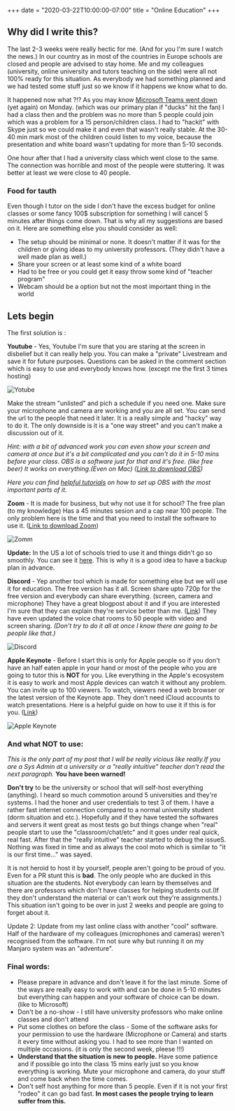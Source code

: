 +++
date = "2020-03-22T10:00:00-07:00"
title = "Online Education"
+++

## Why did I write this?

The last 2-3 weeks were really hectic for me. (And for you I&#39;m sure I watch the news.) In our country as in most of the countries in Europe schools are closed and people are advised to stay home. Me and my colleagues (university, online university and tutors teaching on the side) were all not 100% ready for this situation. As everybody we had something planned and we had tested some stuff just so we know if it happens we know what to do.

It happened now what ?!? As you may know [Microsoft Teams went down](https://arstechnica.com/information-technology/2020/03/microsoft-teams-went-down-for-two-hours-as-europe-logged-in/) (yet again) on Monday. (which was our primary plan if &quot;ducks&quot; hit the fan) I had a class then and the problem was no more than 5 people could join which was a problem for a 15 person/children class. I had to &quot;hackit&quot; with Skype just so we could make it and even that wasn&#39;t really stable. At the 30-40 min mark most of the children could listen to my voice, because the presentation and white board wasn&#39;t updating for more than 5-10 seconds.

One hour after that I had a university class which went close to the same. The connection was horrible and most of the people were stuttering. It was better at least we were close to 40 people.

### Food for tauth

Even though I tutor on the side I don&#39;t have the excess budget for online classes or some fancy 100\$ subscription for something I will cancel 5 minutes after things come down. That is why all my suggestions are based on it. Here are something else you should consider as well:

- The setup should be minimal or none. It doesn&#39;t matter if it was for the children or giving ideas to my university professors. (They didn&#39;t have a well made plan as well.)
- Share your screen or at least some kind of a white board
- Had to be free or you could get it easy throw some kind of &quot;teacher program&quot;
- Webcam should be a option but not the most important thing in the world

## Lets begin

The first solution is :

**Youtube** - Yes, Youtube I&#39;m sure that you are staring at the screen in disbelief but it can really help you. You can make a &quot;private&quot; Livestream and save it for future purposes. Questions can be asked in the comment section which is easy to use and everybody knows how. (except me the first 3 times hosting)

![Yotube](img/school/youtube.png)

Make the stream &quot;unlisted&quot; and pich a schedule if you need one. Make sure your microphone and camera are working and you are all set. You can send the url to the people that need it later. It is a really simple and &quot;hacky&quot; way to do it. The only downside is it is a &quot;one way street&quot; and you can&#39;t make a discussion out of it.

_Hint: with a bit of advanced work you can even show your screen and camera at once but it&#39;s a bit complicated and you can&#39;t do it in 5-10 mins before your class. OBS is a software just for that and it&#39;s free. (like free beer) It works on everything.(Even on Mac) (_[_Link to download OBS_](http://obsproject.com/)_)_

_Here you can find_ [_helpful tutorials_](https://obsproject.com/forum/resources/how-to-record-with-obs-add-a-webcam-text-settings-explained-video.80/) _on how to set up OBS with the most important parts of it._

**Zoom** - It is made for business, but why not use it for school? The free plan (to my knowledge) Has a 45 minutes sesion and a cap near 100 people. The only problem here is the time and that you need to install the software to use it. ([Link to download Zoom](https://zoom.us/download))

![Zomm](img/school/zoom.png)

**Update:** In the US a lot of schools tried to use it and things didn&#39;t go so smoothly. You can see it [here](https://9to5google.com/2020/03/18/zoom-android-app-negative-reviews-coronavirus/). This is why it is a good idea to have a backup plan in advance.

**Discord** - Yep another tool which is made for something else but we will use it for education. The free version has it all. Screen share upto 720p for the free version and everybody can share everything. (screen, camera and microphone) They have a great blogpost about it and if you are interested I&#39;m sure that they can explain they&#39;re service better than me. ([Link](https://blog.discordapp.com/how-to-use-discord-for-your-classroom-8587bf78e6c4)) They have even updated the voice chat rooms to 50 people with video and screen sharing.
_(Don&#39;t try to do it all at once I know there are going to be people like that.)_

![Discord](img/school/discord.png)

**Apple Keynote** - Before I start this is only for Apple people so if you don&#39;t have an half eaten apple in your hand or most of the people who you are going to tutor this is **NOT** for you. Like everything in the Apple&#39;s ecosystem it is easy to work and most Apple devices can watch it without any problem. You can invite up to 100 viewers. To watch, viewers need a web browser or the latest version of the Keynote app. They don&#39;t need iCloud accounts to watch presentations. Here is a helpful guide on how to use it if this is for you. ([Link](https://support.apple.com/en-us/HT206205))

![Apple Keynote](img/school/keynote.jpg)

### And what NOT to use:

_This is the only part of my post that I will be really vicious like really.If you are a Sys Admin at a university or a &quot;really intuitive&quot; teacher don&#39;t read the next paragraph._ **You have been warned!**

**Don&#39;t try** to be the university or school that will self-host everything (anything). I heard so much commotion around 5 universities and they&#39;re systems. I had the honer and user credentials to test 3 of them. I have a rather fast internet connection compared to a normal university student (dorm situation and etc.). Hopefully and if they have tested the softwares and servers it went great as most tests go but things change when &quot;real&quot; people start to use the &quot;classroom/chat/etc&quot; and it goes under real quick, real fast. After that the &quot;really intuitive&quot; teacher started to debug the issueS. Nothing was fixed in time and as always the cool moto which is similar to &quot;it is our first time...&quot; was sayed.

It is not heroid to host it by yourself, people aren&#39;t going to be proud of you. Even for a PR stunt this is **bad**. The only people who are ducked in this situation are the students. Not everybody can learn by themselves and there are professors which don&#39;t have classes for helping students out.(If they don't understand the material or can't work out they're assignments.) This situation isn&#39;t going to be over in just 2 weeks and people are going to forget about it.

Update 2: Update from my last online class with another "cool" software. Half of the hardware of my colleagues (microphones and cameras) weren't recognised from the software. I'm not sure why but running it on my Manjaro system was an "adventure".

### Final words:

- Please prepare in advance and don&#39;t leave it for the last minute. Some of the ways are really easy to work with and can be done in 5-10 minutes but everything can happen and your software of choice can be down. (like to Microsoft)
- Don&#39;t be a no-show - I still have university professors who make online classes and don&#39;t attend
- Put some clothes on before the class - Some of the software asks for your permission to use the hardware (Microphone or Camera) and starts it every time without asking you. I had to see more than I wanted on multiple occasions. (it is only the second week, pleese !!!)
- **Understand that the situation is new to people.** Have some patience and if possible go into the class 15 mins early just so you know everything is working. Mute your microphone and camera, do your stuff and come back when the time comes.
- Don&#39;t self host anything for more than 5 people. Even if it is not your first &quot;rodeo&quot; it can go bad fast. **In most cases the people trying to learn suffer from this.**
